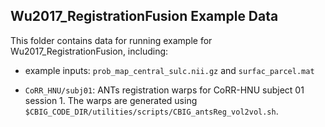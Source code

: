 ## Wu2017_RegistrationFusion Example Data

This folder contains data for running example for Wu2017_RegistrationFusion, including:

- example inputs: `prob_map_central_sulc.nii.gz` and `surfac_parcel.mat`

- `CoRR_HNU/subj01`: ANTs registration warps for CoRR-HNU subject 01 session 1. The warps are generated using `$CBIG_CODE_DIR/utilities/scripts/CBIG_antsReg_vol2vol.sh`.


